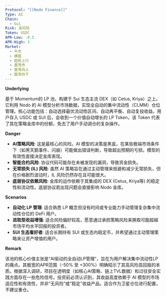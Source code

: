 ```yaml
---
Protocol: "[[Nodo Finance]]"
Type: AI
Chain:
  - Sui
Risk: 高风险
Token: USDC
APR-Low: -0.5
APR-High: 3
Market:
  - 牛市
  - 横盘
  - 趋势上行
  - 震荡市
  - 震荡向上
  - 震荡向下
---
```

**Underlying**

基于 Momentum的 LP 池，构建于 Sui 生态主流 DEX（如 Cetus, Kriya）之上。它利用 Nodo 的 AI 模型分析市场数据，实现全自动的集中流动性（CLMM）仓位管理。核心功能包括：自动选择最优流动性区间、自动再平衡、自动复投收益。用户存入 USDC 或 SUI 后，会收到一个价值自动增长的 LP Token，该 Token 代表了其在策略金库中的份额，免去了用户手动调仓的复杂操作。

**Danger**

- **AI策略风险**: 这是最核心的风险。AI 模型的决策是黑盒，在某些极端市场条件下（如黑天鹅事件、闪崩）可能做出错误判断，导致超出预期的亏损。模型的有效性直接决定金库表现。
- **智能合约风险**: 协议代码可能存在未被发现的漏洞，导致资金损失。
- **无常损失 (IL) 风险**: 虽然 AI 策略旨在通过主动管理来规避和减少无常损失，但在价格剧烈波动时，IL 风险仍然存在且可能很大。
- **底层协议依赖风险**: 金库的运作依赖于其集成的 DEX (Cetus, Kriya等) 的稳定性和流动性。底层协议若出现问题会直接影响 Nodo 金库。

**Scenarios**

- **自动化 LP 管理**: 适合熟悉 LP 概念但没有时间或专业能力手动管理复杂集中流动性仓位的 DeFi 用户。
- **进取型收益增强**: 适合风险偏好较高，愿意通过承担策略风险来换取可能超越市场平均水平回报的投资者。
- **SUI 生态看好者**: 适合长期持有 SUI 或生态内稳定币，并希望通过主动管理策略来让资产增值的用户。

**Remark**

该池的核心价值主张是“AI驱动的全自动LP管理”，旨在为用户解决集中流动性LP的痛点。其极宽的APR范围（-50% 至 +300%）明确昭示了其高风险高回报的本质。根据深入调研，项目在透明度（如核心AI策略、链上TVL数据）和过往安全实践方面存在一些危险信号。投资前必须认识到，其收益高度依赖于 AI 模型的市场适应性和有效性，并非“无风险”或“稳定”收益产品。适合作为卫星仓位进行配置，不建议重仓。



